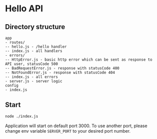 # Hello API

## Directory structure

```
app
- routes/
-- hello.js - /hello handler
-- index.js - all handlers
- errors/
-- HttpError.js - basic http error which can be sent as response to API user, statusCode 500
-- BadRequestError.js - response with statusCode 400
-- NotFoundError.js - response with statusCode 404
-- index.js - all errors
- server.js - server logic
config
- index.js
```

## Start

```bash
node ./index.js
```

Application will start on default port 3000.
To use another port, please change env variable `SERVER_PORT` to your desired port number.
